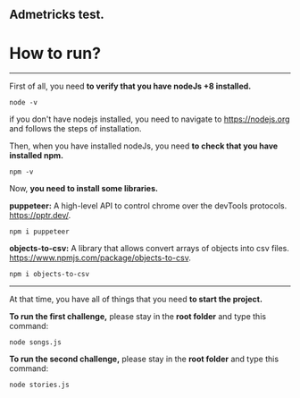 ## Admetricks test.

# How to run?
***
First of all, you need **to verify that you have nodeJs +8 installed.**

    node -v

if you don't have nodejs installed, you need to navigate to https://nodejs.org and follows the steps of installation.

Then, when you have installed nodeJs, you need **to check that you have installed npm.**

    npm -v

Now, **you need to install some libraries.**

**puppeteer:** A high-level API to control chrome over the devTools protocols. https://pptr.dev/.

    npm i puppeteer 
    
**objects-to-csv:** A library that allows convert arrays of objects into csv files. https://www.npmjs.com/package/objects-to-csv.

    npm i objects-to-csv 

***

At that time, you have all of things that you need **to start the project.**

**To run the first challenge,** please stay in the **root folder** and type this command:

    node songs.js 

**To run the second challenge,** please stay in the **root folder** and type this command:

    node stories.js



